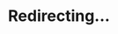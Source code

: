 ---
title: Redirecting...
layout: redirect
sitemap: false
permalink: /participants/Republic_of_Korea
redirect_to: /participants/KOR/
---
